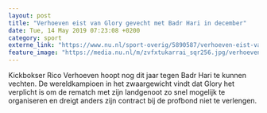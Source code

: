 ```yaml
---
layout: post
title: "Verhoeven eist van Glory gevecht met Badr Hari in december"
date: Tue, 14 May 2019 07:23:08 +0200
category: sport
externe_link: "https://www.nu.nl/sport-overig/5890587/verhoeven-eist-van-glory-gevecht-met-badr-hari-in-december.html"
feature_image: "https://media.nu.nl/m/zvfxtukarrai_sqr256.jpg/verhoeven-eist-van-glory-gevecht-met-badr-hari-in-december.jpg"
---
```


Kickbokser Rico Verhoeven hoopt nog dit jaar tegen Badr Hari te kunnen vechten. De wereldkampioen in het zwaargewicht vindt dat Glory het verplicht is om de rematch met zijn landgenoot zo snel mogelijk te organiseren en dreigt anders zijn contract bij de profbond niet te verlengen.
